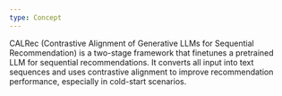 ```yaml
---
type: Concept
---
```


CALRec (Contrastive Alignment of Generative LLMs for Sequential Recommendation) is a two-stage framework that finetunes a pretrained LLM for sequential recommendations. It converts all input into text sequences and uses contrastive alignment to improve recommendation performance, especially in cold-start scenarios.